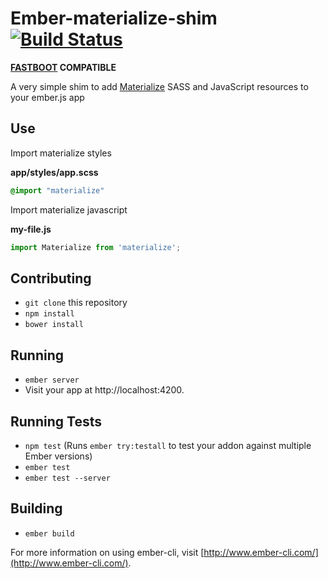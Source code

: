 # Ember-materialize-shim [![Build Status](https://travis-ci.org/levanto-financial/ember-materialize-shim.svg?branch=master)](https://travis-ci.org/levanto-financial/ember-materialize-shim)

**[FASTBOOT](http://ember-fastboot.com) COMPATIBLE**

A very simple shim to add [Materialize](https://github.com/Dogfalo/materialize) SASS and JavaScript resources to your ember.js app

## Use

Import materialize styles

**app/styles/app.scss**
```scss
@import "materialize"
```

Import materialize javascript

**my-file.js**
```js
import Materialize from 'materialize';
```

## Contributing

* `git clone` this repository
* `npm install`
* `bower install`

## Running

* `ember server`
* Visit your app at http://localhost:4200.

## Running Tests

* `npm test` (Runs `ember try:testall` to test your addon against multiple Ember versions)
* `ember test`
* `ember test --server`

## Building

* `ember build`

For more information on using ember-cli, visit [http://www.ember-cli.com/](http://www.ember-cli.com/).
